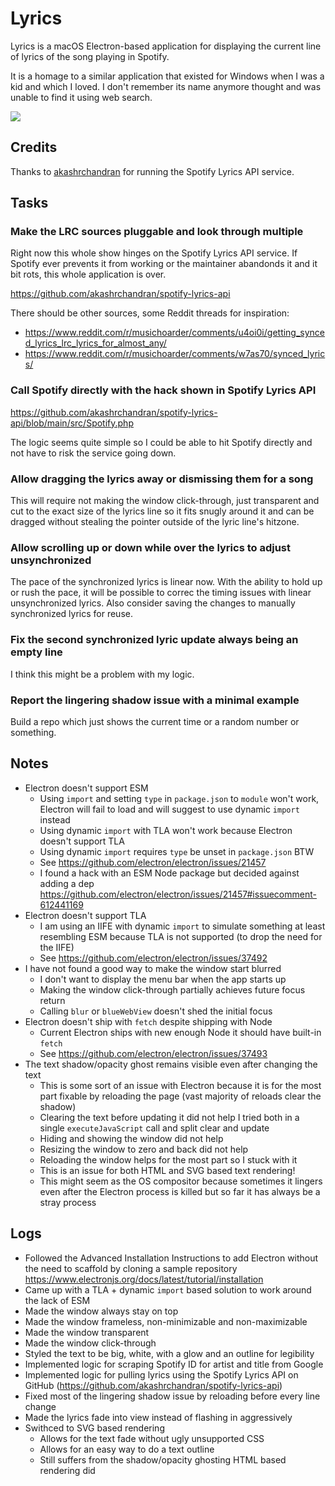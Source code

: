 # Lyrics

Lyrics is a macOS Electron-based application for displaying the current line of
lyrics of the song playing in Spotify.

It is a homage to a similar application that existed for Windows when I was a
kid and which I loved.
I don't remember its name anymore thought and was unable to find it using web
search.

![](lyrics.gif)

## Credits

Thanks to [akashrchandran](https://github.com/akashrchandran) for running the
Spotify Lyrics API service.

## Tasks

### Make the LRC sources pluggable and look through multiple

Right now this whole show hinges on the Spotify Lyrics API service.
If Spotify ever prevents it from working or the maintainer abandonds it and it
bit rots, this whole application is over.

https://github.com/akashrchandran/spotify-lyrics-api

There should be other sources, some Reddit threads for inspiration:

- https://www.reddit.com/r/musichoarder/comments/u4oi0i/getting_synced_lyrics_lrc_lyrics_for_almost_any/
- https://www.reddit.com/r/musichoarder/comments/w7as70/synced_lyrics/

### Call Spotify directly with the hack shown in Spotify Lyrics API

https://github.com/akashrchandran/spotify-lyrics-api/blob/main/src/Spotify.php

The logic seems quite simple so I could be able to hit Spotify directly and not
have to risk the service going down.

### Allow dragging the lyrics away or dismissing them for a song

This will require not making the window click-through, just transparent and cut
to the exact size of the lyrics line so it fits snugly around it and can be
dragged without stealing the pointer outside of the lyric line's hitzone.

### Allow scrolling up or down while over the lyrics to adjust unsynchronized

The pace of the synchronized lyrics is linear now.
With the ability to hold up or rush the pace, it will be possible to correc the
timing issues with linear unsynchronized lyrics.
Also consider saving the changes to manually synchronized lyrics for reuse.

### Fix the second synchronized lyric update always being an empty line

I think this might be a problem with my logic.

### Report the lingering shadow issue with a minimal example

Build a repo which just shows the current time or a random number or something.

## Notes

- Electron doesn't support ESM
  - Using `import` and setting `type` in `package.json` to `module` won't work,
    Electron will fail to load and will suggest to use dynamic `import` instead
  - Using dynamic `import` with TLA won't work because Electron doesn't support
    TLA
  - Using dynamic `import` requires `type` be unset in `package.json` BTW
  - See https://github.com/electron/electron/issues/21457
  - I found a hack with an ESM Node package but decided against adding a dep
    https://github.com/electron/electron/issues/21457#issuecomment-612441169
- Electron doesn't support TLA
  - I am using an IIFE with dynamic `import` to simulate something at least
    resembling ESM because TLA is not supported (to drop the need for the IIFE)
  - See https://github.com/electron/electron/issues/37492
- I have not found a good way to make the window start blurred
  - I don't want to display the menu bar when the app starts up
  - Making the window click-through partially achieves future focus return
  - Calling `blur` or `blueWebView` doesn't shed the initial focus
- Electron doesn't ship with `fetch` despite shipping with Node
  - Current Electron ships with new enough Node it should have built-in `fetch`
  - See https://github.com/electron/electron/issues/37493
- The text shadow/opacity ghost remains visible even after changing the text
  - This is some sort of an issue with Electron because it is for the most part
    fixable by reloading the page (vast majority of reloads clear the shadow)
  - Clearing the text before updating it did not help
    I tried both in a single `executeJavaScript` call and split clear and update
  - Hiding and showing the window did not help
  - Resizing the window to zero and back did not help
  - Reloading the window helps for the most part so I stuck with it
  - This is an issue for both HTML and SVG based text rendering!
  - This might seem as the OS compositor because sometimes it lingers even after
    the Electron process is killed but so far it has always be a stray process

## Logs

- Followed the Advanced Installation Instructions to add Electron without the
  need to scaffold by cloning a sample repository
  https://www.electronjs.org/docs/latest/tutorial/installation
- Came up with a TLA + dynamic `import` based solution to work around the lack
  of ESM
- Made the window always stay on top
- Made the window frameless, non-minimizable and non-maximizable
- Made the window transparent
- Made the window click-through
- Styled the text to be big, white, with a glow and an outline for legibility
- Implemented logic for scraping Spotify ID for artist and title from Google
- Implemented logic for pulling lyrics using the Spotify Lyrics API on GitHub
  (https://github.com/akashrchandran/spotify-lyrics-api)
- Fixed most of the lingering shadow issue by reloading before every line change
- Made the lyrics fade into view instead of flashing in aggressively
- Swithced to SVG based rendering
  - Allows for the text fade without ugly unsupported CSS
  - Allows for an easy way to do a text outline
  - Still suffers from the shadow/opacity ghosting HTML based rendering did

